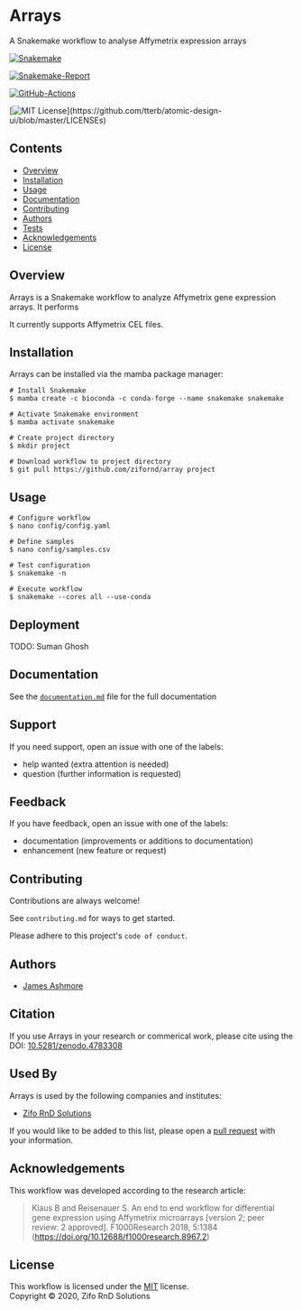 # Arrays

A Snakemake workflow to analyse Affymetrix expression arrays

[![Snakemake](https://img.shields.io/badge/snakemake-≥6.3.0-brightgreen.svg)](https://snakemake.github.io)

[![Snakemake-Report](https://img.shields.io/badge/snakemake-report-green.svg)](https://cdn.rawgit.com/snakemake-workflows/rna-seq-kallisto-sleuth/main/.test/report.html)

[![GitHub-Actions](https://github.com/zifornd/array/workflows/Tests/badge.svg?branch=main)](https://github.com/zifornd/array/actions?query=branch%3Amain+workflow%3ATests)

[![MIT License](https://img.shields.io/apm/l/atomic-design-ui.svg?)](https://github.com/tterb/atomic-design-ui/blob/master/LICENSEs)
  
## Contents

* [Overview](#overview)
* [Installation](#installation)
* [Usage](#usage)
* [Documentation](#documentation)
* [Contributing](#contributing)
* [Authors](#authors)
* [Tests](#tests)
* [Acknowledgements](#acknowledgements)
* [License](#license)

## Overview

Arrays is a Snakemake workflow to analyze Affymetrix gene expression arrays. It performs



It currently supports Affymetrix CEL files.

## Installation

Arrays can be installed via the mamba package manager:



```console
# Install Snakemake
$ mamba create -c bioconda -c conda-forge --name snakemake snakemake

# Activate Snakemake environment
$ mamba activate snakemake

# Create project directory
$ mkdir project

# Download workflow to project directory
$ git pull https://github.com/zifornd/array project
```

## Usage







```console
# Configure workflow
$ nano config/config.yaml

# Define samples
$ nano config/samples.csv

# Test configuration
$ snakemake -n

# Execute workflow
$ snakemake --cores all --use-conda
```

## Deployment

TODO: Suman Ghosh

## Documentation

See the [`documentation.md`](workflow/documentation.md) file for the full documentation

## Support

If you need support, open an issue with one of the labels:

- help wanted (extra attention is needed)
- question (further information is requested)

## Feedback

If you have feedback, open an issue with one of the labels:

- documentation (improvements or additions to documentation)
- enhancement (new feature or request)

## Contributing

Contributions are always welcome!

See `contributing.md` for ways to get started.

Please adhere to this project's `code of conduct`.

## Authors

- [James Ashmore](https://www.github.com/james-ashmore)

## Citation

If you use Arrays in your research or commerical work, please cite using the DOI: [10.5281/zenodo.4783308](https://doi.org/10.5281/zenodo.4783309)


## Used By

Arrays is used by the following companies and institutes:

- [Zifo RnD Solutions](zifornd.com)

If you would like to be added to this list, please open a [pull request](https://github.com/jma1991/scrnaseq/pulls) with your information.

## Acknowledgements

This workflow was developed according to the research article:

> Klaus B and Reisenauer S. An end to end workflow for differential gene expression using Affymetrix microarrays [version 2; peer review: 2 approved]. F1000Research 2018, 5:1384 (https://doi.org/10.12688/f1000research.8967.2)


## License

This workflow is licensed under the [MIT](LICENSE.md) license.  
Copyright &copy; 2020, Zifo RnD Solutions